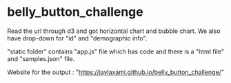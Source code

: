 # belly_button_challenge

Read the url through d3 and got horizontal chart and bubble chart. We also have drop-down for "id" and "demographic info".

"static folder" contains "app.js" file which has code and there is a "html file" and "samples.json" file.

Website for the output : "https://jaylaxami.github.io/belly_button_challenge/"

